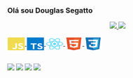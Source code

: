 ### Olá sou Douglas Segatto
<div align="center">
  <a href="https://github.com/douglasramp">
  <img height="150em" src="https://github-readme-stats.vercel.app/api?username=douglasramp&show_icons=true&theme=dark&include_all_commits=true&count_private=true"/>
  <img height="150em" src="https://github-readme-stats.vercel.app/api/top-langs/?username=douglasramp&layout=compact&langs_count=7&theme=dark"/>
</div>

<div style="display: inline_block"><br>
  <img align="center" alt="Rafa-Js" height="30" width="40" src="https://raw.githubusercontent.com/devicons/devicon/master/icons/javascript/javascript-plain.svg">
  <img align="center" alt="Rafa-Ts" height="30" width="40" src="https://raw.githubusercontent.com/devicons/devicon/master/icons/typescript/typescript-plain.svg">
  <img align="center" alt="Rafa-React" height="30" width="40" src="https://raw.githubusercontent.com/devicons/devicon/master/icons/react/react-original.svg">
  <img align="center" alt="Rafa-HTML" height="30" width="40" src="https://raw.githubusercontent.com/devicons/devicon/master/icons/html5/html5-original.svg">
  <img align="center" alt="Rafa-CSS" height="30" width="40" src="https://raw.githubusercontent.com/devicons/devicon/master/icons/css3/css3-original.svg">
</div>

##

<div> 
  <a href="https://https://https://www.youtube.com/channel/UCPeU1o1HhbrzAM1jm0-gPLg" target="_blank"><img src="https://img.shields.io/badge/YouTube-7B68EE?style=for-the-badge&logo=youtube&logoColor=white" target="_blank"></a>
  <a href="https://instagram.com/odouglassegatto" target="_blank"><img src="https://img.shields.io/badge/-Instagram-7B68EE?style=for-the-badge&logo=instagram&logoColor=white" target="_blank"></a>
  <a href = "mail.segattodouglas@gmail.com"><img src="https://img.shields.io/badge/-Gmail-7B68EE?style=for-the-badge&logo=gmail&logoColor=white" target="_blank"></a>
  <a href="https://linkedin.com/in/douglassegatto/" target="_blank"><img src="https://img.shields.io/badge/-LinkedIn-7B68EE?style=for-the-badge&logo=linkedin&logoColor=white" target="_blank"></a> 
 
 
</div>
